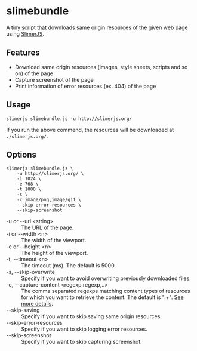 # slimebundle

A tiny script that downloads same origin resources of the given web page using [SlimerJS](http://www.slimerjs.org).

## Features

- Download same origin resources (images, style sheets, scripts and so on) of the page
- Capture screenshot of the page
- Print information of error resources (ex. 404) of the page

## Usage

```
slimerjs slimebundle.js -u http://slimerjs.org/
```

If you run the above commend, the resources will be downloaded at `./slimerjs.org/`.

## Options

```
slimerjs slimebundle.js \
    -u http://slimerjs.org/ \
    -i 1024 \
    -e 768 \
    -t 1000 \
    -s \
    -c image/png,image/gif \
    --skip-error-resources \
    --skip-screenshot
```

<dl>
<dt>-u or --url &lt;string&gt;</dt>
<dd>The URL of the page.</dd>
<dt>-i or --width &lt;n&gt;</dt>
<dd>The width of the viewport.</dd>
<dt>-e or --height &lt;n&gt;</dt>
<dd>The height of the viewport.</dd>
<dt>-t, --timeout &lt;n&gt;</dt>
<dd>The timeout (ms). The default is 5000.</dd>
<dt>-s, --skip-overwrite</dt>
<dd>Specify if you want to avoid overwriting previously downloaded files.</dd>
<dt>-c, --capture-content &lt;regexp,regexp,..&gt;</dt>
<dd>The comma separated regexps matching content types of resources for which you want to retrieve the content. The default is &quot;.+&quot;. <a href="http://docs.slimerjs.org/current/api/webpage.html#webpage-capturecontent">See more details</a>.
</dd>
<dt>--skip-saving</dt>
<dd>Specify if you want to skip saving same origin resources.</dd>
<dt>--skip-error-resources</dt>
<dd>Specify if you want to skip logging error resources.</dd>
<dt>--skip-screenshot</dt>
<dd>Specify if you want to skip capturing screenshot.</dd>
</dl>
